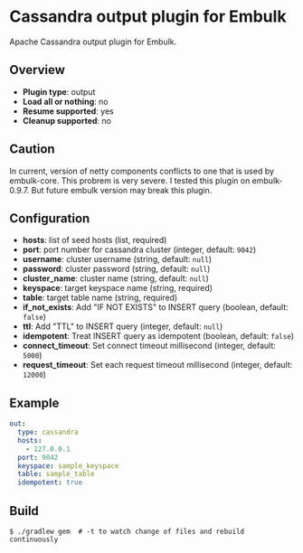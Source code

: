 # Cassandra output plugin for Embulk

Apache Cassandra output plugin for Embulk.

## Overview

* **Plugin type**: output
* **Load all or nothing**: no
* **Resume supported**: yes
* **Cleanup supported**: no

## Caution
In current, version of netty components conflicts to one that is used by embulk-core.
This probrem is very severe.
I tested this plugin on embulk-0.9.7.
But future embulk version may break this plugin.

## Configuration

- **hosts**: list of seed hosts (list<string>, required)
- **port**: port number for cassandra cluster (integer, default: `9042`)
- **username**: cluster username (string, default: `null`)
- **password**: cluster password (string, default: `null`)
- **cluster_name**: cluster name (string, default: `null`)
- **keyspace**: target keyspace name (string, required)
- **table**: target table name (string, required)
- **if_not_exists**: Add "IF NOT EXISTS" to INSERT query (boolean, default: `false`)
- **ttl**: Add "TTL" to INSERT query (integer, default: `null`)
- **idempotent**: Treat INSERT query as idempotent (boolean, default: `false`)
- **connect_timeout**: Set connect timeout millisecond (integer, default: `5000`)
- **request_timeout**: Set each request timeout millisecond (integer, default: `12000`)

## Example

```yaml
out:
  type: cassandra
  hosts:
    - 127.0.0.1
  port: 9042
  keyspace: sample_keyspace
  table: sample_table
  idempotent: true
```


## Build

```
$ ./gradlew gem  # -t to watch change of files and rebuild continuously
```
